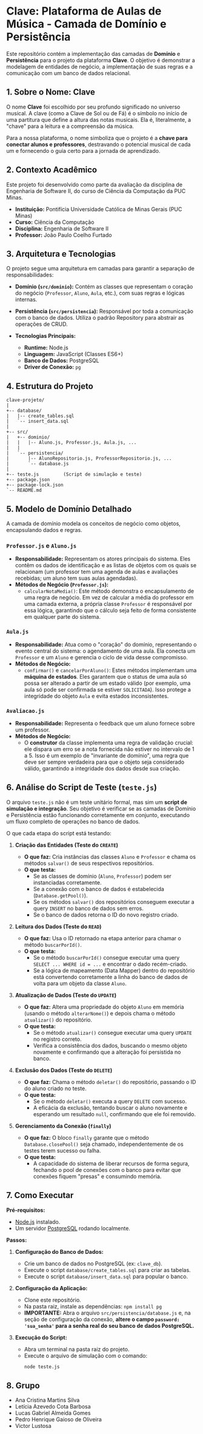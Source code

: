 # Clave: Plataforma de Aulas de Música - Camada de Domínio e Persistência

Este repositório contém a implementação das camadas de **Domínio** e **Persistência** para o projeto da plataforma **Clave**. O objetivo é demonstrar a modelagem de entidades de negócio, a implementação de suas regras e a comunicação com um banco de dados relacional.

## 1. Sobre o Nome: Clave

O nome **Clave** foi escolhido por seu profundo significado no universo musical. A clave (como a Clave de Sol ou de Fá) é o símbolo no início de uma partitura que define a altura das notas musicais. Ela é, literalmente, a "chave" para a leitura e a compreensão da música.

Para a nossa plataforma, o nome simboliza que o projeto é a **chave para conectar alunos e professores**, destravando o potencial musical de cada um e fornecendo o guia certo para a jornada de aprendizado.

## 2. Contexto Acadêmico

Este projeto foi desenvolvido como parte da avaliação da disciplina de Engenharia de Software II, do curso de Ciência da Computação da PUC Minas.

- **Instituição:** Pontifícia Universidade Católica de Minas Gerais (PUC Minas)
- **Curso:** Ciência da Computação
- **Disciplina:** Engenharia de Software II
- **Professor:** João Paulo Coelho Furtado

## 3. Arquitetura e Tecnologias

O projeto segue uma arquitetura em camadas para garantir a separação de responsabilidades:

-   **Domínio (`src/dominio`):** Contém as classes que representam o coração do negócio (`Professor`, `Aluno`, `Aula`, etc.), com suas regras e lógicas internas.
-   **Persistência (`src/persistencia`):** Responsável por toda a comunicação com o banco de dados. Utiliza o padrão Repository para abstrair as operações de CRUD.

- **Tecnologias Principais:**
    - **Runtime:** Node.js
    - **Linguagem:** JavaScript (Classes ES6+)
    - **Banco de Dados:** PostgreSQL
    - **Driver de Conexão:** `pg`

## 4. Estrutura do Projeto

```
clave-projeto/
|
+-- database/
|   |-- create_tables.sql
|   `-- insert_data.sql
|
+-- src/
|   +-- dominio/
|   |   |-- Aluno.js, Professor.js, Aula.js, ...
|   |
|   `-- persistencia/
|       |-- AlunoRepositorio.js, ProfessorRepositorio.js, ...
|       `-- database.js
|
+-- teste.js         (Script de simulação e teste)
+-- package.json
+-- package-lock.json
`-- README.md
```

## 5. Modelo de Domínio Detalhado

A camada de domínio modela os conceitos de negócio como objetos, encapsulando dados e regras.

### `Professor.js` e `Aluno.js`
- **Responsabilidade:** Representam os atores principais do sistema. Eles contêm os dados de identificação e as listas de objetos com os quais se relacionam (um professor tem uma agenda de aulas e avaliações recebidas; um aluno tem suas aulas agendadas).
- **Métodos de Negócio (`Professor.js`):**
    - `calcularNotaMedia()`: Este método demonstra o encapsulamento de uma regra de negócio. Em vez de calcular a média do professor em uma camada externa, a própria classe `Professor` é responsável por essa lógica, garantindo que o cálculo seja feito de forma consistente em qualquer parte do sistema.

### `Aula.js`
- **Responsabilidade:** Atua como o "coração" do domínio, representando o evento central do sistema: o agendamento de uma aula. Ela conecta um `Professor` e um `Aluno` e gerencia o ciclo de vida desse compromisso.
- **Métodos de Negócio:**
    - `confirmar()` e `cancelarPorAluno()`: Estes métodos implementam uma **máquina de estados**. Eles garantem que o status de uma aula só possa ser alterado a partir de um estado válido (por exemplo, uma aula só pode ser confirmada se estiver `SOLICITADA`). Isso protege a integridade do objeto `Aula` e evita estados inconsistentes.

### `Avaliacao.js`
- **Responsabilidade:** Representa o feedback que um aluno fornece sobre um professor.
- **Métodos de Negócio:**
    - O **construtor** da classe implementa uma regra de validação crucial: ele dispara um erro se a nota fornecida não estiver no intervalo de 1 a 5. Isso é um exemplo de "invariante de domínio", uma regra que deve ser sempre verdadeira para que o objeto seja considerado válido, garantindo a integridade dos dados desde sua criação.

## 6. Análise do Script de Teste (`teste.js`)

O arquivo `teste.js` não é um teste unitário formal, mas sim um **script de simulação e integração**. Seu objetivo é verificar se as camadas de Domínio e Persistência estão funcionando corretamente em conjunto, executando um fluxo completo de operações no banco de dados.

O que cada etapa do script está testando:

1.  **Criação das Entidades (Teste do `CREATE`)**
    -   **O que faz:** Cria instâncias das classes `Aluno` e `Professor` e chama os métodos `salvar()` de seus respectivos repositórios.
    -   **O que testa:**
        -   Se as classes de domínio (`Aluno`, `Professor`) podem ser instanciadas corretamente.
        -   Se a conexão com o banco de dados é estabelecida (`Database.getPool()`).
        -   Se os métodos `salvar()` dos repositórios conseguem executar a query `INSERT` no banco de dados sem erros.
        -   Se o banco de dados retorna o ID do novo registro criado.

2.  **Leitura dos Dados (Teste do `READ`)**
    -   **O que faz:** Usa o ID retornado na etapa anterior para chamar o método `buscarPorId()`.
    -   **O que testa:**
        -   Se o método `buscarPorId()` consegue executar uma query `SELECT ... WHERE id = ...` e encontrar o dado recém-criado.
        -   Se a lógica de mapeamento (Data Mapper) dentro do repositório está convertendo corretamente a linha do banco de dados de volta para um objeto da classe `Aluno`.

3.  **Atualização de Dados (Teste do `UPDATE`)**
    -   **O que faz:** Altera uma propriedade do objeto `Aluno` em memória (usando o método `alterarNome()`) e depois chama o método `atualizar()` do repositório.
    -   **O que testa:**
        -   Se o método `atualizar()` consegue executar uma query `UPDATE` no registro correto.
        -   Verifica a consistência dos dados, buscando o mesmo objeto novamente e confirmando que a alteração foi persistida no banco.

4.  **Exclusão dos Dados (Teste do `DELETE`)**
    -   **O que faz:** Chama o método `deletar()` do repositório, passando o ID do aluno criado no teste.
    -   **O que testa:**
        -   Se o método `deletar()` executa a query `DELETE` com sucesso.
        -   A eficácia da exclusão, tentando buscar o aluno novamente e esperando um resultado `null`, confirmando que ele foi removido.

5.  **Gerenciamento da Conexão (`finally`)**
    -   **O que faz:** O bloco `finally` garante que o método `Database.closePool()` seja chamado, independentemente de os testes terem sucesso ou falha.
    -   **O que testa:**
        -   A capacidade do sistema de liberar recursos de forma segura, fechando o pool de conexões com o banco para evitar que conexões fiquem "presas" e consumindo memória.

## 7. Como Executar

**Pré-requisitos:**
-   [Node.js](https://nodejs.org/) instalado.
-   Um servidor [PostgreSQL](https://www.postgresql.org/) rodando localmente.

**Passos:**

1.  **Configuração do Banco de Dados:**
    -   Crie um banco de dados no PostgreSQL (ex: `clave_db`).
    -   Execute o script `database/create_tables.sql` para criar as tabelas.
    -   Execute o script `database/insert_data.sql` para popular o banco.

2.  **Configuração da Aplicação:**
    -   Clone este repositório.
    -   Na pasta raiz, instale as dependências: `npm install pg`
    -   **IMPORTANTE:** Abra o arquivo `src/persistencia/database.js` e, na seção de configuração da conexão, **altere o campo `password: 'sua_senha'` para a senha real do seu banco de dados PostgreSQL.**

3.  **Execução do Script:**
    -   Abra um terminal na pasta raiz do projeto.
    -   Execute o arquivo de simulação com o comando:
        ```bash
        node teste.js
        ```

## 8. Grupo

-   Ana Cristina Martins Silva
-   Letícia Azevedo Cota Barbosa
-   Lucas Gabriel Almeida Gomes
-   Pedro Henrique Gaioso de Oliveira
-   Victor Lustosa

